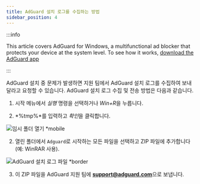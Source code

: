 ```yaml
---
title: AdGuard 설치 로그를 수집하는 방법
sidebar_position: 4
---
```


:::info

This article covers AdGuard for Windows, a multifunctional ad blocker that protects your device at the system level. To see how it works, [download the AdGuard app](https://adguard.com/download.html?auto=true)

:::

AdGuard 설치 중 문제가 발생하면 지원 팀에서 AdGuard 설치 로그를 수집하여 보내달라고 요청할 수 있습니다. AdGuard 설치 로그 수집 및 전송 방법은 다음과 같습니다.

1. 시작 메뉴에서 *실행* 명령을 선택하거나 *Win+R*을 누릅니다.

2. *%tmp%*를 입력하고 *확인*을 클릭합니다.

![임시 폴더 열기 *mobile](https://cdn.adtidy.org/content/kb/ad_blocker/windows/solving-problems/install-logs-1.png)

2. 열린 폴더에서 `Adguard`로 시작하는 모든 파일을 선택하고 ZIP 파일에 추가합니다 (예: WinRAR 사용).

![AdGuard 설치 로그 파일 *border](https://cdn.adtidy.org/content/kb/ad_blocker/windows/solving-problems/install-logs-2.png)

3. 이 ZIP 파일을 AdGuard 지원 팀에 **support@adguard.com**으로 보냅니다.
